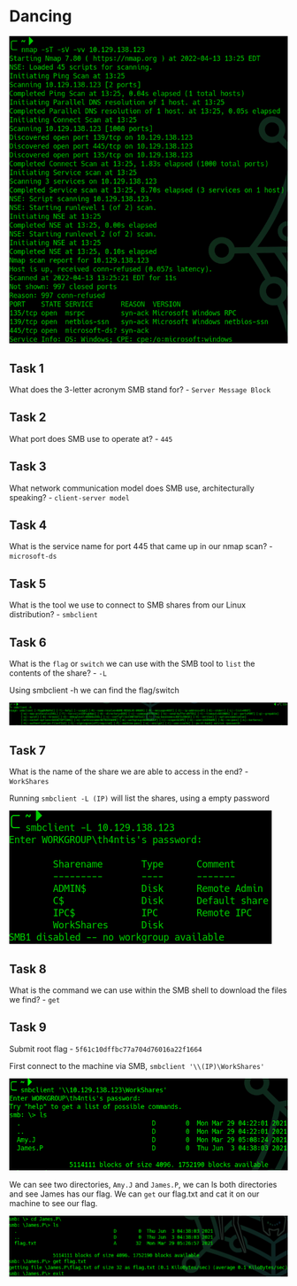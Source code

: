 # Dancing

![](<../../../../.gitbook/assets/image (13) (1).png>)

## Task 1

What does the 3-letter acronym SMB stand for? - `Server Message Block`

## Task 2

What port does SMB use to operate at? - `445`

## Task 3

What network communication model does SMB use, architecturally speaking? - `client-server model`

## Task 4

What is the service name for port 445 that came up in our nmap scan? - `microsoft-ds`

## Task 5

What is the tool we use to connect to SMB shares from our Linux distribution? - `smbclient`

## Task 6

What is the `flag` or `switch` we can use with the SMB tool to `list` the contents of the share? - `-L`

Using smbclient -h we can find the flag/switch

![](<../../../../.gitbook/assets/image (140).png>)

## Task 7

What is the name of the share we are able to access in the end? - `WorkShares`

Running `smbclient -L (IP)` will list the shares, using a empty password

![](<../../../../.gitbook/assets/image (132).png>)

## Task 8

What is the command we can use within the SMB shell to download the files we find? - `get`

## Task 9

Submit root flag - `5f61c10dffbc77a704d76016a22f1664`

First connect to the machine via SMB, `smbclient '\\(IP)\WorkShares'`

![](<../../../../.gitbook/assets/image (135).png>)

We can see two directories, `Amy.J` and `James.P`, we can ls both directories and see James has our flag. We can `get` our flag.txt and cat it on our machine to see our flag.

![](<../../../../.gitbook/assets/image (57).png>)
